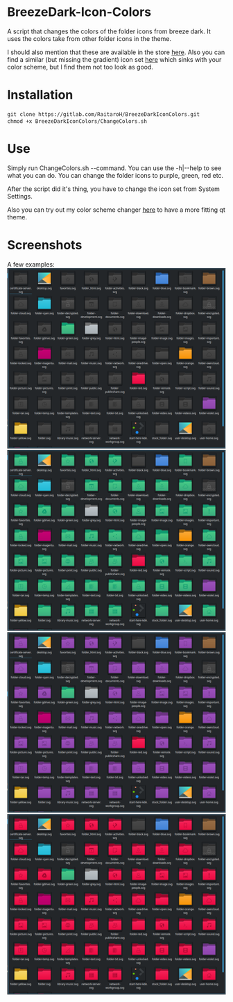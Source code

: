 # BreezeDark-Icon-Colors
A script that changes the colors of the folder icons from breeze dark. It uses the colors take from other folder icons in the theme.

I should also mention that these are available in the store [here](https://store.kde.org/p/1214699/). Also you can find a similar (but missing the gradient) icon set [here](https://store.kde.org/p/1160457) which sinks with your color scheme, but I find them not too look as good.

# Installation
```
git clone https://gitlab.com/RaitaroH/BreezeDarkIconColors.git
chmod +x BreezeDarkIconColors/ChangeColors.sh
```

# Use
Simply run ChangeColors.sh --command. You can use the -h|--help to see what you can do. You can change the folder icons to purple, green, red etc.

After the script did it's thing, you have to change the icon set from System Settings.

Also you can try out my color scheme changer [here](https://gitlab.com/RaitaroH/BreezeDarkColorSchemes) to have a more fitting qt theme.

# Screenshots

A few examples:
![alt-tag](./Images/BlackIcons.png)
![alt-tag](./Images/GreenIcons.png)
![alt-tag](./Images/PurpleIcons.png)
![alt-tag](./Images/RedIcons.png)

